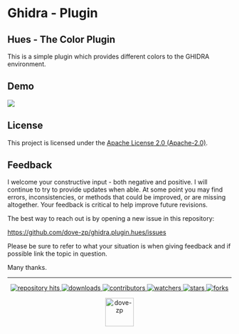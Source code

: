 # Ghidra - Plugin
## Hues - The Color Plugin

This is a simple plugin which provides different colors to the GHIDRA environment.

## Demo

![](https://i.imgur.com/lMCWPwd.gif)

## License

This project is licensed under the [Apache License 2.0 (Apache-2.0)](https://tldrlegal.com/license/apache-license-2.0-(apache-2.0)). 

<!--  -->

## Feedback

I welcome your constructive input - both negative and positive. I will continue to try to provide updates when able. At some point you may find errors, inconsistencies, or methods that could be improved, or are missing altogether. Your feedback is critical to help improve future revisions.

The best way to reach out is by opening a new issue in this repository:

https://github.com/dove-zp/ghidra.plugin.hues/issues

Please be sure to refer to what your situation is when giving feedback and if possible link the topic in question.

Many thanks.

<hr/>

<p align="center">
  <p align="center">
    <a href="https://hits.seeyoufarm.com/api/count/graph/dailyhits.svg?url=https://github.com/dove-zp/ghidra.plugin.hues">
      <img src="https://hits.seeyoufarm.com/api/count/incr/badge.svg?url=https%3A%2F%2Fgithub.com%2Fdove-zp%2Fghidra.plugin.hues&count_bg=%2379C83D&title_bg=%23555555&icon=&icon_color=%23E7E7E7&title=hits&edge_flat=true" alt="repository hits">
    </a>
    <a href="https://github.com/dove-zp/ghidra.plugin.hues/releases">
      <img src="https://img.shields.io/github/downloads/dove-zp/ghidra.plugin.hues/total?style=flat-square" alt="downloads"/>
    </a>
    <a href="https://github.com/dove-zp/ghidra.plugin.hues/graphs/contributors">
      <img src="https://img.shields.io/github/contributors/dove-zp/ghidra.plugin.hues?style=flat-square" alt="contributors"/>
    </a>
    <a href="https://github.com/dove-zp/ghidra.plugin.hues/watchers">
      <img src="https://img.shields.io/github/watchers/dove-zp/ghidra.plugin.hues?style=flat-square" alt="watchers"/>
    </a>
    <a href="https://github.com/dove-zp/ghidra.plugin.hues/stargazers">
      <img src="https://img.shields.io/github/stars/dove-zp/ghidra.plugin.hues?style=flat-square" alt="stars"/>
    </a>
    <a href="https://github.com/dove-zp/ghidra.plugin.hues/network/members">
      <img src="https://img.shields.io/github/forks/dove-zp/ghidra.plugin.hues?style=flat-square" alt="forks"/>
    </a>
  </p>
</p>

<p align="center">
  <a href="https://github.com/dove-zp">
    <img width="64" heigth="64" src="https://avatars.githubusercontent.com/u/89095890" alt="dove-zp"/>
  </a>  
</p>
